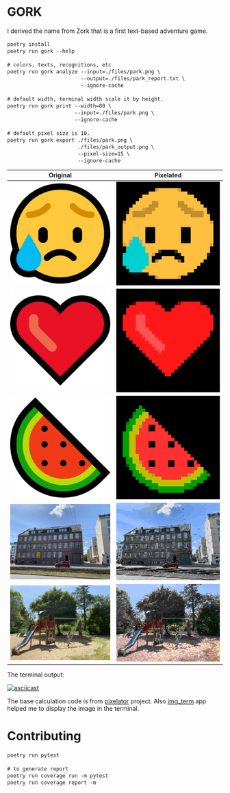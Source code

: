 # GORK

I derived the name from Zork that is a first text-based adventure game.

```shell
poetry install
poetry run gork --help

# colors, texts, recognitions, etc
poetry run gork analyze --input=./files/park.png \
                        --output=./files/park_report.txt \
                        --ignore-cache

# default width, terminal width scale it by height.
poetry run gork print --width=80 \
                      --input=./files/park.png \
                      --ignore-cache

# default pixel size is 10.
poetry run gork export ./files/park.png \
                       ./files/park_output.png \
                       --pixel-size=15 \
                       --ignore-cache
```

| Original                             | Pixelated                                   |
|--------------------------------------|---------------------------------------------|
| ![](examples/emoji_disappointed.png) | ![](examples/emoji_disappointed_output.png) |
| ![](examples/emoji_heart.png)        | ![](examples/emoji_heart_output.png)        |
| ![](examples/emoji_watermelon.png)   | ![](examples/emoji_watermelon_output.png)   |
| ![](examples/building.png)           | ![](examples/building_output.png)           |
| ![](examples/park.png)               | ![](examples/park_output.png)               |

The terminal output:

[![asciicast](https://asciinema.org/a/284169.svg)](https://asciinema.org/a/284169)

The base calculation code is from [pixelator][1] project. Also [img_term][2] app
helped me to display the image in the terminal.

# Contributing

```shell
poetry run pytest

# to generate report
poetry run coverage run -m pytest
poetry run coverage report -m
```

[1]: https://github.com/connor-makowski/pixelator
[2]: https://github.com/JonnoFTW/img_term
